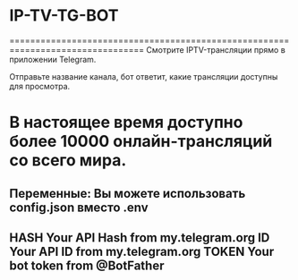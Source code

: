 # IP-TV-TG-BOT

================================================================================
Смотрите IPTV-трансляции прямо в приложении Telegram.

Отправьте название канала, бот ответит, какие трансляции доступны для просмотра.

В настоящее время доступно более 10000 онлайн-трансляций со всего мира.
================================================================================

Переменные:
Вы можете использовать config.json вместо .env
-----------------------------------------
HASH Your API Hash from my.telegram.org
ID Your API ID from my.telegram.org
TOKEN Your bot token from @BotFather
-----------------------------------------
